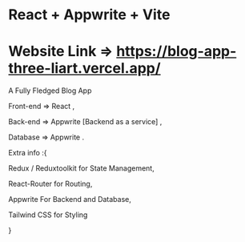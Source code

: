 # React + Appwrite + Vite 

# Website Link => https://blog-app-three-liart.vercel.app/ 

A Fully Fledged Blog App

Front-end => React ,

Back-end => Appwrite [Backend as a service] ,

Database => Appwrite .

Extra info :{

  Redux / Reduxtoolkit for State Management,
  
  React-Router for Routing,
  
  Appwrite For Backend and Database,
  
  Tailwind CSS for Styling
  
}

